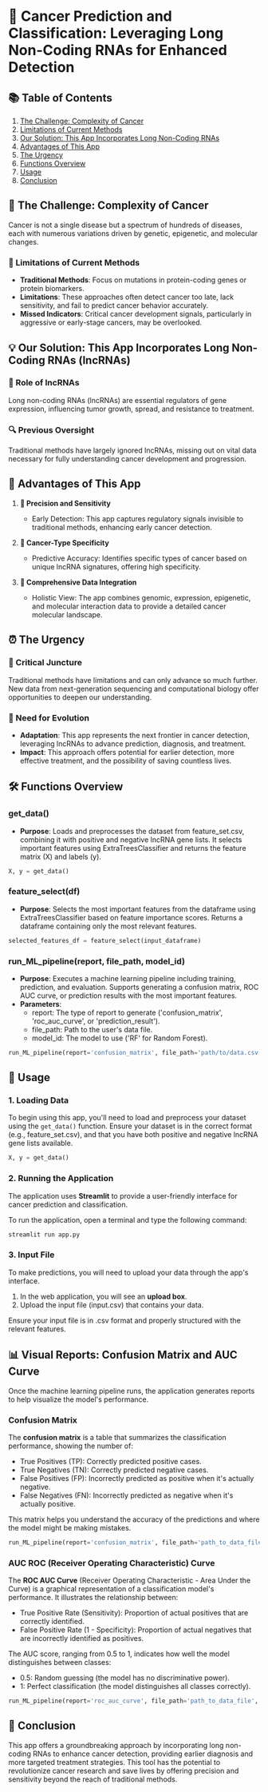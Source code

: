 # 🧬 Cancer Prediction and Classification: Leveraging Long Non-Coding RNAs for Enhanced Detection

## 📚 Table of Contents

1. [The Challenge: Complexity of Cancer](#the-challenge-complexity-of-cancer)
2. [Limitations of Current Methods](#limitations-of-current-methods)
3. [Our Solution: This App Incorporates Long Non-Coding RNAs](#our-solution-this-app-incorporates-long-non-coding-rnas-lncrnas)
4. [Advantages of This App](#advantages-of-this-app)
5. [The Urgency](#the-urgency)
6. [Functions Overview](#functions-overview)
7. [Usage](#usage)
8. [Conclusion](#conclusion)

## 🧩 The Challenge: Complexity of Cancer

Cancer is not a single disease but a spectrum of hundreds of diseases, each with numerous variations driven by genetic, epigenetic, and molecular changes.

### 🚫 Limitations of Current Methods

- **Traditional Methods**: Focus on mutations in protein-coding genes or protein biomarkers.
- **Limitations**: These approaches often detect cancer too late, lack sensitivity, and fail to predict cancer behavior accurately.
- **Missed Indicators**: Critical cancer development signals, particularly in aggressive or early-stage cancers, may be overlooked.

## 💡 Our Solution: This App Incorporates Long Non-Coding RNAs (lncRNAs)

### 🧬 Role of lncRNAs

Long non-coding RNAs (lncRNAs) are essential regulators of gene expression, influencing tumor growth, spread, and resistance to treatment.

### 🔍 Previous Oversight

Traditional methods have largely ignored lncRNAs, missing out on vital data necessary for fully understanding cancer development and progression.

## 🌟 Advantages of This App

1. **🎯 Precision and Sensitivity**
   - Early Detection: This app captures regulatory signals invisible to traditional methods, enhancing early cancer detection.

2. **🔬 Cancer-Type Specificity**
   - Predictive Accuracy: Identifies specific types of cancer based on unique lncRNA signatures, offering high specificity.

3. **🧠 Comprehensive Data Integration**
   - Holistic View: The app combines genomic, expression, epigenetic, and molecular interaction data to provide a detailed cancer molecular landscape.

## ⏰ The Urgency

### 🚀 Critical Juncture
Traditional methods have limitations and can only advance so much further. New data from next-generation sequencing and computational biology offer opportunities to deepen our understanding.

### 🔄 Need for Evolution
- **Adaptation**: This app represents the next frontier in cancer detection, leveraging lncRNAs to advance prediction, diagnosis, and treatment.
- **Impact**: This approach offers potential for earlier detection, more effective treatment, and the possibility of saving countless lives.

## 🛠️ Functions Overview

### get_data()
- **Purpose**: Loads and preprocesses the dataset from feature_set.csv, combining it with positive and negative lncRNA gene lists. It selects important features using ExtraTreesClassifier and returns the feature matrix (X) and labels (y).

```python
X, y = get_data()
```

### feature_select(df)
- **Purpose**: Selects the most important features from the dataframe using ExtraTreesClassifier based on feature importance scores. Returns a dataframe containing only the most relevant features.

```python
selected_features_df = feature_select(input_dataframe)
```

### run_ML_pipeline(report, file_path, model_id)
- **Purpose**: Executes a machine learning pipeline including training, prediction, and evaluation. Supports generating a confusion matrix, ROC AUC curve, or prediction results with the most important features.
- **Parameters**:
  - report: The type of report to generate ('confusion_matrix', 'roc_auc_curve', or 'prediction_result').
  - file_path: Path to the user's data file.
  - model_id: The model to use ('RF' for Random Forest).

```python
run_ML_pipeline(report='confusion_matrix', file_path='path/to/data.csv', model_id='RF')
```

## 🚀 Usage

### 1. Loading Data

To begin using this app, you'll need to load and preprocess your dataset using the `get_data()` function. Ensure your dataset is in the correct format (e.g., feature_set.csv), and that you have both positive and negative lncRNA gene lists available.

```python
X, y = get_data()
```

### 2. Running the Application

The application uses **Streamlit** to provide a user-friendly interface for cancer prediction and classification.

To run the application, open a terminal and type the following command:

```bash
streamlit run app.py
```

### 3. Input File

To make predictions, you will need to upload your data through the app's interface.

1. In the web application, you will see an **upload box**.
2. Upload the input file (input.csv) that contains your data.
   
Ensure your input file is in .csv format and properly structured with the relevant features.

## 📊 Visual Reports: Confusion Matrix and AUC Curve

Once the machine learning pipeline runs, the application generates reports to help visualize the model's performance.

### Confusion Matrix

The **confusion matrix** is a table that summarizes the classification performance, showing the number of:
- True Positives (TP): Correctly predicted positive cases.
- True Negatives (TN): Correctly predicted negative cases.
- False Positives (FP): Incorrectly predicted as positive when it's actually negative.
- False Negatives (FN): Incorrectly predicted as negative when it's actually positive.

This matrix helps you understand the accuracy of the predictions and where the model might be making mistakes.

```python
run_ML_pipeline(report='confusion_matrix', file_path='path_to_data_file', model_id='RF')
```

### AUC ROC (Receiver Operating Characteristic) Curve

The **ROC AUC Curve** (Receiver Operating Characteristic - Area Under the Curve) is a graphical representation of a classification model's performance. It illustrates the relationship between:

- True Positive Rate (Sensitivity): Proportion of actual positives that are correctly identified.
- False Positive Rate (1 - Specificity): Proportion of actual negatives that are incorrectly identified as positives.

The AUC score, ranging from 0.5 to 1, indicates how well the model distinguishes between classes:

- 0.5: Random guessing (the model has no discriminative power).
- 1: Perfect classification (the model distinguishes all classes correctly).

```python
run_ML_pipeline(report='roc_auc_curve', file_path='path_to_data_file', model_id='RF')
```

## 🎉 Conclusion

This app offers a groundbreaking approach by incorporating long non-coding RNAs to enhance cancer detection, providing earlier diagnosis and more targeted treatment strategies. This tool has the potential to revolutionize cancer research and save lives by offering precision and sensitivity beyond the reach of traditional methods.
